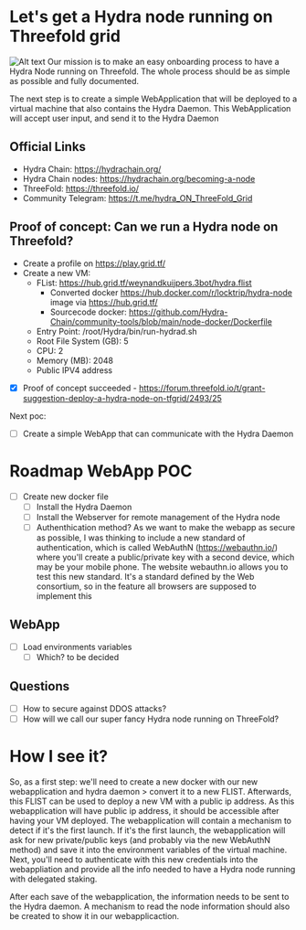 # Let's get a Hydra node running on Threefold grid

![Alt text](threefold_hydra_node/docs/HydraThreeFoldTransparant.png?raw=true "Logo") 
Our mission is to make an easy onboarding process to have a Hydra Node running on Threefold.
The whole process should be as simple as possible and fully documented.

The next step is to create a simple WebApplication that will be deployed to a virtual machine that also contains the Hydra Daemon.
This WebApplication will accept user input, and send it to the Hydra Daemon

## Official Links
- Hydra Chain: https://hydrachain.org/
- Hydra Chain nodes: https://hydrachain.org/becoming-a-node
- ThreeFold: https://threefold.io/
- Community Telegram: https://t.me/hydra_ON_ThreeFold_Grid

## Proof of concept: Can we run a Hydra node on Threefold?
- Create a profile on https://play.grid.tf/
- Create a new VM:
  - FList: https://hub.grid.tf/weynandkuijpers.3bot/hydra.flist
    - Converted docker https://hub.docker.com/r/locktrip/hydra-node image via https://hub.grid.tf/
    - Sourcecode docker: https://github.com/Hydra-Chain/community-tools/blob/main/node-docker/Dockerfile
  - Entry Point: /root/Hydra/bin/run-hydrad.sh
  - Root File System (GB): 5
  - CPU: 2
  - Memory (MB): 2048
  - Public IPV4 address

- [x] Proof of concept succeeded - https://forum.threefold.io/t/grant-suggestion-deploy-a-hydra-node-on-tfgrid/2493/25

Next poc:
- [ ] Create a simple WebApp that can communicate with the Hydra Daemon

# Roadmap WebApp POC
- [ ] Create new docker file
  - [ ] Install the Hydra Daemon
  - [ ] Install the Webserver for remote management of the Hydra node
  - [ ] Authenthication method?
    As we want to make the webapp as secure as possible, I was thinking to include a new standard of authentication, which is called WebAuthN (https://webauthn.io/) where you'll create a public/private key with a second device, which may be your mobile phone.
    The website webauthn.io allows you to test this new standard. It's a standard defined by the Web consortium, so in the feature all browsers are supposed to implement this

## WebApp
- [ ] Load environments variables
  - [ ] Which? to be decided

## Questions
- [ ] How to secure against DDOS attacks?
- [ ] How will we call our super fancy Hydra node running on ThreeFold?

# How I see it?
So, as a first step: we'll need to create a new docker with our new webapplication and hydra daemon > convert it to a new FLIST.
Afterwards, this FLIST can be used to deploy a new VM with a public ip address.
As this webapplication will have public ip address, it should be accessible after having your VM deployed.
The webapplication will contain a mechanism to detect if it's the first launch.
If it's the first launch, the webapplication will ask for new private/public keys (and probably via the new WebAuthN method) and save it into the environment variables of the virtual machine.
Next, you'll need to authenticate with this new credentials into the webappliation and provide all the info needed to have a Hydra node running with delegated staking.

After each save of the webapplication, the information needs to be sent to the Hydra daemon.
A mechanism to read the node information should also be created to show it in our webapplicaction.
